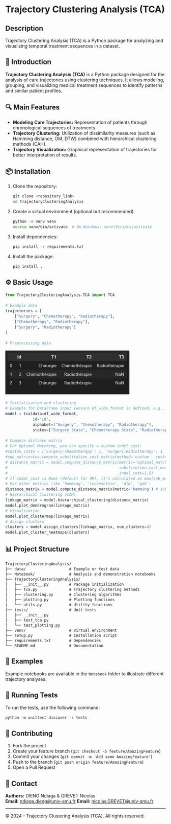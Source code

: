 # Trajectory Clustering Analysis (TCA)

## Description

Trajectory Clustering Analysis (TCA) is a Python package for analyzing and visualizing temporal treatment sequences in a dataset.

## 🚀 Introduction

**Trajectory Clustering Analysis (TCA)** is a Python package designed for the analysis of care trajectories using clustering techniques. It allows modeling, grouping, and visualizing medical treatment sequences to identify patterns and similar patient profiles.

## 🔍 Main Features

- **Modeling Care Trajectories:** Representation of patients through chronological sequences of treatments.
- **Trajectory Clustering:** Utilization of dissimilarity measures (such as Hamming distance, OM, DTW) combined with hierarchical clustering methods (CAH).
- **Trajectory Visualization:** Graphical representation of trajectories for better interpretation of results.

## 📦 Installation

1. Clone the repository:
   ```bash
   git clone <repository_link>
   cd TrajectoryClusteringAnalysis
   ```

2. Create a virtual environment (optional but recommended):
   ```bash
   python -m venv venv
   source venv/bin/activate  # On Windows: venv\Scripts\activate
   ```

3. Install dependencies:
   ```bash
   pip install -r requirements.txt
   ```

4. Install the package:
   ```bash
   pip install .
   ```

## ⚙️ Basic Usage

```python
from TrajectoryClusteringAnalysis.TCA import TCA

# Example data
trajectories = [
    ["Surgery", "Chemotherapy", "Radiotherapy"],
    ["Chemotherapy", "Radiotherapy"],
    ["Surgery", "Radiotherapy"]
]

# Preprocessing data
```
![data_format](image/format_data.png)
```python
# Initialization and clustering
# Example for DataFrame input (ensure df_wide_format is defined, e.g., from pivoted data)
model = tca(data=df_wide_format,
            id='id',
            alphabet=["Surgery", "Chemotherapy", "Radiotherapy"],
            states=["Surgery State", "Chemotherapy State", "Radiotherapy State"])

# Compute distance matrix
# For Optimal Matching, you can specify a custom indel_cost:
#custom_costs = {'Surgery:Chemotherapy': 1, 'Surgery:Radiotherapy': 1, 'Chemotherapy:Radiotherapy': 3}
#sub_matrix=tca.compute_substitution_cost_matrix(method='custom', custom_costs=custom_costs)
# distance_matrix = model.compute_distance_matrix(metric='optimal_matching', 
#                                                 substitution_cost_matrix=sub_matrix,
#                                                 indel_cost=1.5) 
# If indel_cost is None (default for OM), it's calculated as max(sub_matrix)/2.
# For other metrics like 'hamming', 'levenshtein', 'dtw', 'gak':
distance_matrix = model.compute_distance_matrix(metric='hamming') # substitution_cost_matrix not needed for hamming
# Hierarchical Clustering (CAH)
linkage_matrix = model.hierarchical_clustering(distance_matrix)
model.plot_dendrogram(linkage_matrix)
# Visualization
model.plot_clustermap(linkage_matrix)
# Assign clusters
clusters = model.assign_clusters(linkage_matrix, num_clusters=4)
model.plot_cluster_heatmaps(clusters)
```

## 📊 Project Structure

```
TrajectoryClusteringAnalysis/
├── data/                   # Example or test data
├── Notebook/               # Analysis and demonstration notebooks
├── TrajectoryClusteringAnalysis/
│   ├── __init__.py         # Package initialization
│   ├── tca.py              # Trajectory clustering methods
│   ├── clustering.py       # Clustering algorithms
│   ├── plotting.py         # Plotting functions
│   └── utils.py            # Utility functions
├── tests/                  # Unit tests
│   ├── __init__.py
│   ├── test_tca.py
│   └── test_plotting.py
├── venv/                   # Virtual environment
├── setup.py                # Installation script
├── requirements.txt        # Dependencies
└── README.md               # Documentation
```

## 🧪 Examples

Example notebooks are available in the `Notebook` folder to illustrate different trajectory analyses.

## 🧪 Running Tests
To run the tests, use the following command:
```python
python -m unittest discover -s tests
```

## 🤝 Contributing

1. Fork the project
2. Create your feature branch (`git checkout -b feature/AmazingFeature`)
3. Commit your changes (`git commit -m 'Add some AmazingFeature'`)
4. Push to the branch (`git push origin feature/AmazingFeature`)
5. Open a Pull Request

## 📧 Contact

**Authors:** DIENG Ndiaga & GREVET Nicolas   
**Email:** ndiaga.dieng@univ-amu.fr
**Email:** nicolas.GREVET@univ-amu.fr

---

© 2024 - Trajectory Clustering Analysis (TCA). All rights reserved.
